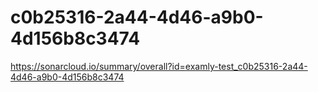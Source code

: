 # c0b25316-2a44-4d46-a9b0-4d156b8c3474
https://sonarcloud.io/summary/overall?id=examly-test_c0b25316-2a44-4d46-a9b0-4d156b8c3474
